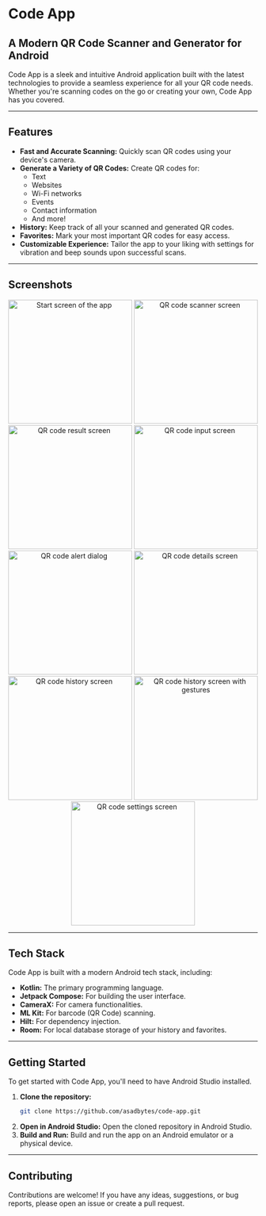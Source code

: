 # Code App

## A Modern QR Code Scanner and Generator for Android

Code App is a sleek and intuitive Android application built with the latest technologies to provide a seamless experience for all your QR code needs. Whether you're scanning codes on the go or creating your own, Code App has you covered.

-----

## Features

  * **Fast and Accurate Scanning:** Quickly scan QR codes using your device's camera.
  * **Generate a Variety of QR Codes:** Create QR codes for:
      * Text
      * Websites
      * Wi-Fi networks
      * Events
      * Contact information
      * And more\!
  * **History:** Keep track of all your scanned and generated QR codes.
  * **Favorites:** Mark your most important QR codes for easy access.
  * **Customizable Experience:** Tailor the app to your liking with settings for vibration and beep sounds upon successful scans.

-----

## Screenshots

<p align="center">
  <img src="screenshots/qr_code_start_screen.jpg" alt="Start screen of the app" width="250"/>
  <img src="screenshots/qr_code_scanner_screen.jpg" alt="QR code scanner screen" width="250"/>
  <img src="screenshots/qr_code_result_screen.jpg" alt="QR code result screen" width="250"/>
  <img src="screenshots/qr_code_input_screen.jpg" alt="QR code input screen" width="250"/>
  <img src="screenshots/qr_code_alert_dialog.jpg" alt="QR code alert dialog" width="250"/>
  <img src="screenshots/qr_code_details_screen.jpg" alt="QR code details screen" width="250"/>
  <img src="screenshots/qr_code_history_screen.jpg" alt="QR code history screen" width="250"/>
  <img src="screenshots/qr_code_history_screen_gestures.jpg" alt="QR code history screen with gestures" width="250"/>
  <img src="screenshots/qr_code_settings_screen.jpg" alt="QR code settings screen" width="250"/>
</p>


-----

## Tech Stack

Code App is built with a modern Android tech stack, including:

  * **Kotlin:** The primary programming language.
  * **Jetpack Compose:** For building the user interface.
  * **CameraX:** For camera functionalities.
  * **ML Kit:** For barcode (QR Code) scanning.
  * **Hilt:** For dependency injection.
  * **Room:** For local database storage of your history and favorites.

-----

## Getting Started

To get started with Code App, you'll need to have Android Studio installed.

1.  **Clone the repository:**
    ```bash
    git clone https://github.com/asadbytes/code-app.git
    ```
2.  **Open in Android Studio:**
    Open the cloned repository in Android Studio.
3.  **Build and Run:**
    Build and run the app on an Android emulator or a physical device.

-----

## Contributing

Contributions are welcome\! If you have any ideas, suggestions, or bug reports, please open an issue or create a pull request.
